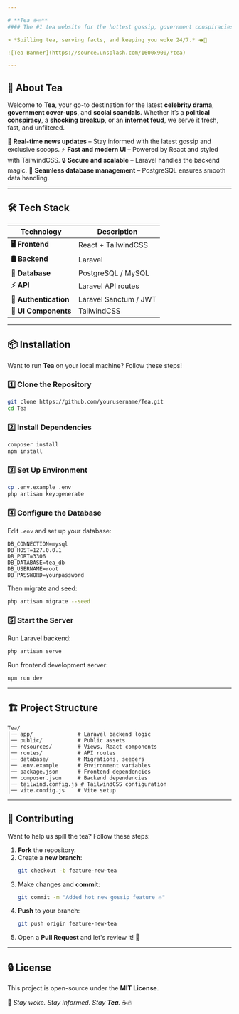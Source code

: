 ```yaml
---

# **Tea ☕🔥**
#### The #1 tea website for the hottest gossip, government conspiracies, and breakups—all in one place.

> *Spilling tea, serving facts, and keeping you woke 24/7.* 🫖👀

![Tea Banner](https://source.unsplash.com/1600x900/?tea)

---
```


## 🚀 **About Tea**
Welcome to **Tea**, your go-to destination for the latest **celebrity drama**, **government cover-ups**, and **social scandals**. Whether it’s a **political conspiracy**, a **shocking breakup**, or an **internet feud**, we serve it fresh, fast, and unfiltered.

📰 **Real-time news updates** – Stay informed with the latest gossip and exclusive scoops.
⚡ **Fast and modern UI** – Powered by React and styled with TailwindCSS.
🔒 **Secure and scalable** – Laravel handles the backend magic.
💾 **Seamless database management** – PostgreSQL ensures smooth data handling.

---

## 🛠 **Tech Stack**

| Technology  | Description |
|-------------|------------|
| **🖥️ Frontend**  | React + TailwindCSS |
| **🛢️ Backend**  | Laravel |
| **💽 Database**  | PostgreSQL / MySQL |
| **⚡ API**  | Laravel API routes |
| **📜 Authentication**  | Laravel Sanctum / JWT |
| **🎨 UI Components**  | TailwindCSS |

---

## 📦 **Installation**
Want to run **Tea** on your local machine? Follow these steps!

### **1️⃣ Clone the Repository**
```sh
git clone https://github.com/yourusername/Tea.git
cd Tea
```

### **2️⃣ Install Dependencies**
```sh
composer install
npm install
```

### **3️⃣ Set Up Environment**
```sh
cp .env.example .env
php artisan key:generate
```

### **4️⃣ Configure the Database**
Edit `.env` and set up your database:
```env
DB_CONNECTION=mysql
DB_HOST=127.0.0.1
DB_PORT=3306
DB_DATABASE=tea_db
DB_USERNAME=root
DB_PASSWORD=yourpassword
```
Then migrate and seed:
```sh
php artisan migrate --seed
```

### **5️⃣ Start the Server**
Run Laravel backend:
```sh
php artisan serve
```
Run frontend development server:
```sh
npm run dev
```

---

## 🏗 **Project Structure**

```
Tea/
│── app/              # Laravel backend logic
│── public/           # Public assets
│── resources/        # Views, React components
│── routes/           # API routes
│── database/         # Migrations, seeders
│── .env.example      # Environment variables
│── package.json      # Frontend dependencies
│── composer.json     # Backend dependencies
│── tailwind.config.js # TailwindCSS configuration
│── vite.config.js    # Vite setup
```

---

## 🎯 **Contributing**
Want to help us spill the tea? Follow these steps:

1. **Fork** the repository.
2. Create a **new branch**:
   ```sh
   git checkout -b feature-new-tea
   ```
3. Make changes and **commit**:
   ```sh
   git commit -m "Added hot new gossip feature 🔥"
   ```
4. **Push** to your branch:
   ```sh
   git push origin feature-new-tea
   ```
5. Open a **Pull Request** and let's review it! 🎉

---

## 🔒 **License**
This project is open-source under the **MIT License**.

📢 *Stay woke. Stay informed. Stay **Tea**.* ☕🔥
